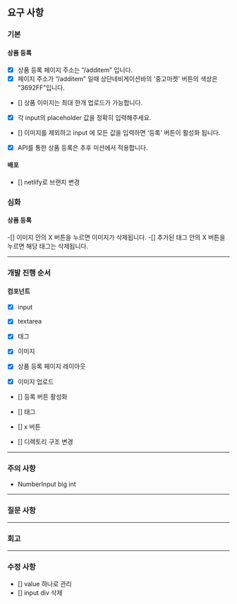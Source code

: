 ## 요구 사항

### 기본

#### 상품 등록

- [x] 상품 등록 페이지 주소는 “/additem” 입니다.
- [x] 페이지 주소가 “/additem” 일때 상단네비게이션바의 '중고마켓' 버튼의 색상은 “3692FF”입니다.
- [] 상품 이미지는 최대 한개 업로드가 가능합니다.
- [x] 각 input의 placeholder 값을 정확히 입력해주세요.
- [] 이미지를 제외하고 input 에 모든 값을 입력하면 ‘등록' 버튼이 활성화 됩니다.
- [x] API를 통한 상품 등록은 추후 미션에서 적용합니다.

#### 배포

- [] netlify로 브랜치 변경

### 심화

#### 상품 등록

-[] 이미지 안의 X 버튼을 누르면 이미지가 삭제됩니다.
-[] 추가된 태그 안의 X 버튼을 누르면 해당 태그는 삭제됩니다.

---

### 개발 진행 순서

#### 컴포넌트

- [x] input
- [x] textarea
- [x] 태그
- [x] 이미지

- [x] 상품 등록 페이지 레이아웃
- [x] 이미지 업로드
- [] 등록 버튼 활성화
- [] 태그
- [] x 버튼

- [] 디렉토리 구조 변경

---

### 주의 사항

- NumberInput big int

---

### 질문 사항

---

### 회고

---

### 수정 사항

- [] value 하나로 관리
- [] input div 삭제
